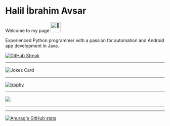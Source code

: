 # Halil İbrahim Avsar

Welcome to my page 
<picture>
  <source srcset="https://fonts.gstatic.com/s/e/notoemoji/latest/1f44b_1f3fc/512.webp" type="image/webp">
  <img src="https://fonts.gstatic.com/s/e/notoemoji/latest/1f44b_1f3fc/512.gif" alt="👋" width="32" height="32">
</picture>

Experienced Python programmer with a passion for automation and Android app development in Java.


[![GitHub Streak](https://streak-stats.demolab.com?user=halilibrahimavsar&theme=gruvbox_duo&hide_border=true)](https://git.io/streak-stats)

---
![Jokes Card](https://readme-jokes.vercel.app/api)

---
[![trophy](https://github-profile-trophy.vercel.app/?username=halilibrahimavsar)](https://github.com/ryo-ma/github-profile-trophy)

---
![](https://komarev.com/ghpvc/?username=halilibrahimavsar)

---

---
[![Anurag's GitHub stats](https://github-readme-stats.vercel.app/api?username=halilibrahimavsar)](https://github.com/anuraghazra/github-readme-stats)
